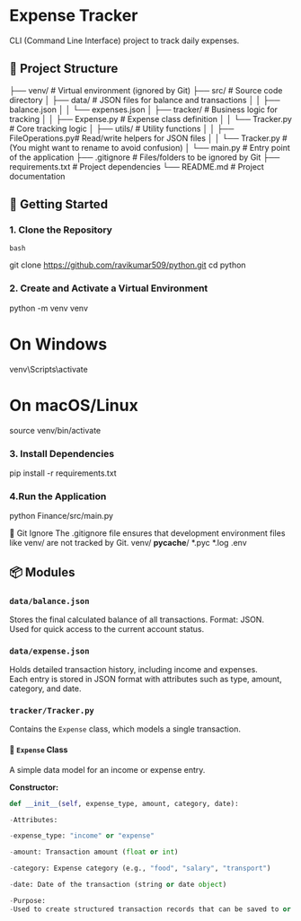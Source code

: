 # Expense Tracker
CLI (Command Line Interface) project to track daily expenses.


## 📁 Project Structure


├── venv/ # Virtual environment (ignored by Git)
├── src/ # Source code directory
│ ├── data/ # JSON files for balance and transactions
│ │ ├── balance.json
│ │ └── expenses.json
│ ├── tracker/ # Business logic for tracking
│ │ ├── Expense.py # Expense class definition
│ │ └── Tracker.py # Core tracking logic
│ ├── utils/ # Utility functions
│ │ ├── FileOperations.py# Read/write helpers for JSON files
│ │ └── Tracker.py # (You might want to rename to avoid confusion)
│ └── main.py # Entry point of the application
├── .gitignore # Files/folders to be ignored by Git
├── requirements.txt # Project dependencies
└── README.md # Project documentation

## 🚀 Getting Started

### 1. Clone the Repository

```
bash
```
git clone https://github.com/ravikumar509/python.git
cd python 

### 2. Create and Activate a Virtual Environment
python -m venv venv
# On Windows
venv\Scripts\activate
# On macOS/Linux
source venv/bin/activate

### 3. Install Dependencies
pip install -r requirements.txt

### 4.Run the Application
python Finance/src/main.py

🛑 Git Ignore
The .gitignore file ensures that development environment files like venv/ are not tracked by Git.
venv/
__pycache__/
*.pyc
*.log
.env


## 📦 Modules

### `data/balance.json`
Stores the final calculated balance of all transactions. Format: JSON.  
Used for quick access to the current account status.

### `data/expense.json`
Holds detailed transaction history, including income and expenses.  
Each entry is stored in JSON format with attributes such as type, amount, category, and date.

### `tracker/Tracker.py`
Contains the `Expense` class, which models a single transaction.

#### 🧾 `Expense` Class
A simple data model for an income or expense entry.

**Constructor:**
```python
def __init__(self, expense_type, amount, category, date):

-Attributes:

-expense_type: "income" or "expense"

-amount: Transaction amount (float or int)

-category: Expense category (e.g., "food", "salary", "transport")

-date: Date of the transaction (string or date object)

-Purpose:
-Used to create structured transaction records that can be saved to or read from expense.json.



